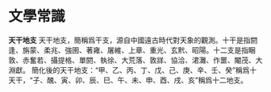 # 文學常識

**天干地支**
天干地支，簡稱爲干支，源自中國遠古時代對天象的觀測。十干是指閼逢、旃蒙、柔兆、強圉、著雍、屠維、上章、重光、玄黓、昭陽。十二支是指睏敦、赤奮若、攝提格、單閼、執徐、大荒落、敦牂、協洽、涒灘、作噩、閹茂、大淵獻。
簡化後的天干地支：“甲、乙、丙、丁、戊、己、庚、辛、壬、癸”稱爲十天干，“子、醜、寅、卯、辰、巳、午、未、申、酉、戌、亥”稱爲十二地支。
